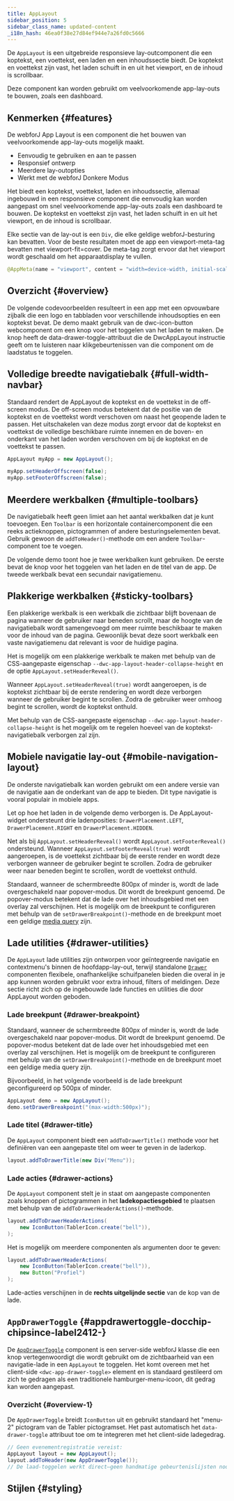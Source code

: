 ```yaml
---
title: AppLayout
sidebar_position: 5
sidebar_class_name: updated-content
_i18n_hash: 46ea0f38e27d84ef944e7a26fd0c5666
---
```

<DocChip chip='shadow' />
<DocChip chip='name' label="dwc-app-layout" />
<DocChip chip='since' label='23.06' />
<JavadocLink type="applayout" location="com/webforj/component/layout/applayout/AppLayout" top='true'/>

De `AppLayout` is een uitgebreide responsieve lay-outcomponent die een koptekst, een voettekst, een laden en een inhoudssectie biedt. De koptekst en voettekst zijn vast, het laden schuift in en uit het viewport, en de inhoud is scrollbaar.

Deze component kan worden gebruikt om veelvoorkomende app-lay-outs te bouwen, zoals een dashboard.

## Kenmerken {#features}

De webforJ App Layout is een component die het bouwen van veelvoorkomende app-lay-outs mogelijk maakt.

<ul>
    <li>Eenvoudig te gebruiken en aan te passen</li>
    <li>Responsief ontwerp</li>
    <li>Meerdere lay-outopties</li>
    <li>Werkt met de webforJ Donkere Modus</li>
</ul>

Het biedt een koptekst, voettekst, laden en inhoudssectie, allemaal ingebouwd in een responsieve component die eenvoudig kan worden aangepast om snel veelvoorkomende app-lay-outs zoals een dashboard te bouwen. De koptekst en voettekst zijn vast, het laden schuift in en uit het viewport, en de inhoud is scrollbaar.

Elke sectie van de lay-out is een `Div`, die elke geldige webforJ-besturing kan bevatten. Voor de beste resultaten moet de app een viewport-meta-tag bevatten met viewport-fit=cover. De meta-tag zorgt ervoor dat het viewport wordt geschaald om het apparaatdisplay te vullen.

```java
@AppMeta(name = "viewport", content = "width=device-width, initial-scale=1.0, viewport-fit=cover, user-scalable=no")
```

## Overzicht {#overview}

De volgende codevoorbeelden resulteert in een app met een opvouwbare zijbalk die een logo en tabbladen voor verschillende inhoudsopties en een koptekst bevat. De demo maakt gebruik van de dwc-icon-button webcomponent om een knop voor het toggelen van het laden te maken. De knop heeft de data-drawer-toggle-attribuut die de DwcAppLayout instructie geeft om te luisteren naar klikgebeurtenissen van die component om de laadstatus te toggelen.

<AppLayoutViewer path='/webforj/applayout/content/Dashboard?' mobile='false'
javaE='https://raw.githubusercontent.com/webforj/webforj-documentation/refs/heads/main/src/main/java/com/webforj/samples/views/applayout/applayout/AppLayoutView.java'
cssURL='/css/applayout/applayout.css'
/>

## Volledige breedte navigatiebalk {#full-width-navbar}

Standaard rendert de AppLayout de koptekst en de voettekst in de off-screen modus. De off-screen modus betekent dat de positie van de koptekst en de voettekst wordt verschoven om naast het geopende laden te passen. Het uitschakelen van deze modus zorgt ervoor dat de koptekst en voettekst de volledige beschikbare ruimte innemen en de boven- en onderkant van het laden worden verschoven om bij de koptekst en de voettekst te passen.

```java showLineNumbers
AppLayout myApp = new AppLayout();

myApp.setHeaderOffscreen(false);
myApp.setFooterOffscreen(false);
```

<AppLayoutViewer path='/webforj/applayoutfullnavbar/content/Dashboard?' mobile='false'
javaE='https://raw.githubusercontent.com/webforj/webforj-documentation/refs/heads/main/src/main/java/com/webforj/samples/views/applayout/fullnavbar/AppLayoutFullNavbarView.java'
cssURL='/css/applayout/applayout.css'/>

## Meerdere werkbalken {#multiple-toolbars}

De navigatiebalk heeft geen limiet aan het aantal werkbalken dat je kunt toevoegen. Een `Toolbar` is een horizontale containercomponent die een reeks actieknoppen, pictogrammen of andere besturingselementen bevat. Gebruik gewoon de `addToHeader()`-methode om een andere `Toolbar`-component toe te voegen.

De volgende demo toont hoe je twee werkbalken kunt gebruiken. De eerste bevat de knop voor het toggelen van het laden en de titel van de app. De tweede werkbalk bevat een secundair navigatiemenu.

<AppLayoutViewer path='/webforj/applayoutmultipleheaders/content/Dashboard?' mobile='false'
javaE='https://raw.githubusercontent.com/webforj/webforj-documentation/refs/heads/main/src/main/java/com/webforj/samples/views/applayout/multipleheaders/AppLayoutMultipleHeadersView.java'
cssURL='/css/applayout/applayout.css'/>

## Plakkerige werkbalken {#sticky-toolbars}

Een plakkerige werkbalk is een werkbalk die zichtbaar blijft bovenaan de pagina wanneer de gebruiker naar beneden scrollt, maar de hoogte van de navigatiebalk wordt samengevoegd om meer ruimte beschikbaar te maken voor de inhoud van de pagina. Gewoonlijk bevat deze soort werkbalk een vaste navigatiemenu dat relevant is voor de huidige pagina.

Het is mogelijk om een plakkerige werkbalk te maken met behulp van de CSS-aangepaste eigenschap `--dwc-app-layout-header-collapse-height` en de optie `AppLayout.setHeaderReveal()`.

Wanneer `AppLayout.setHeaderReveal(true)` wordt aangeroepen, is de koptekst zichtbaar bij de eerste rendering en wordt deze verborgen wanneer de gebruiker begint te scrollen. Zodra de gebruiker weer omhoog begint te scrollen, wordt de koptekst onthuld.

Met behulp van de CSS-aangepaste eigenschap `--dwc-app-layout-header-collapse-height` is het mogelijk om te regelen hoeveel van de koptekst-navigatiebalk verborgen zal zijn.

<AppLayoutViewer path='/webforj/applayoutstickytoolbar/content/Dashboard?' mobile='false'
javaE='https://raw.githubusercontent.com/webforj/webforj-documentation/refs/heads/main/src/main/java/com/webforj/samples/views/applayout/stickytoolbar/AppLayoutStickyToolbarView.java'
cssURL='/css/applayout/applayout.css'/>

## Mobiele navigatie lay-out {#mobile-navigation-layout}

De onderste navigatiebalk kan worden gebruikt om een andere versie van de navigatie aan de onderkant van de app te bieden. Dit type navigatie is vooral populair in mobiele apps.

Let op hoe het laden in de volgende demo verborgen is. De AppLayout-widget ondersteunt drie ladenposities: `DrawerPlacement.LEFT`, `DrawerPlacement.RIGHT` en `DrawerPlacement.HIDDEN`.

Net als bij `AppLayout.setHeaderReveal()` wordt `AppLayout.setFooterReveal()` ondersteund. Wanneer `AppLayout.setFooterReveal(true)` wordt aangeroepen, is de voettekst zichtbaar bij de eerste render en wordt deze verborgen wanneer de gebruiker begint te scrollen. Zodra de gebruiker weer naar beneden begint te scrollen, wordt de voettekst onthuld.

Standaard, wanneer de schermbreedte 800px of minder is, wordt de lade overgeschakeld naar popover-modus. Dit wordt de breekpunt genoemd. De popover-modus betekent dat de lade over het inhoudsgebied met een overlay zal verschijnen. Het is mogelijk om de breekpunt te configureren met behulp van de `setDrawerBreakpoint()`-methode en de breekpunt moet een geldige [media query](https://developer.mozilla.org/en-US/docs/Web/CSS/Media_Queries/Using_media_queries) zijn.

<AppLayoutViewer path='/webforj/applayoutmobiledrawer/?' mobile='true'
javaE='https://raw.githubusercontent.com/webforj/webforj-documentation/refs/heads/main/src/main/java/com/webforj/samples/views/applayout/mobiledrawer/AppLayoutMobileDrawerView.java'
cssURL='/css/applayout/applayoutMobile.css'
/>

## Lade utilities {#drawer-utilities}

De `AppLayout` lade utilities zijn ontworpen voor geïntegreerde navigatie en contextmenu's binnen de hoofdapp-lay-out, terwijl standalone [`Drawer`](https://docs.webforj.com/docs/components/drawer) componenten flexibele, onafhankelijke schuifpanelen bieden die overal in je app kunnen worden gebruikt voor extra inhoud, filters of meldingen. Deze sectie richt zich op de ingebouwde lade functies en utilities die door AppLayout worden geboden.

### Lade breekpunt {#drawer-breakpoint}

Standaard, wanneer de schermbreedte 800px of minder is, wordt de lade overgeschakeld naar popover-modus. Dit wordt de breekpunt genoemd. De popover-modus betekent dat de lade over het inhoudsgebied met een overlay zal verschijnen. Het is mogelijk om de breekpunt te configureren met behulp van de `setDrawerBreakpoint()`-methode en de breekpunt moet een geldige media query zijn.

Bijvoorbeeld, in het volgende voorbeeld is de lade breekpunt geconfigureerd op 500px of minder.

```java
AppLayout demo = new AppLayout();
demo.setDrawerBreakpoint("(max-width:500px)");
```

### Lade titel {#drawer-title}

De `AppLayout` component biedt een `addToDrawerTitle()` methode voor het definiëren van een aangepaste titel om weer te geven in de laderkop.

```java
layout.addToDrawerTitle(new Div("Menu"));
```

### Lade acties {#drawer-actions}

De `AppLayout` component stelt je in staat om aangepaste componenten zoals knoppen of pictogrammen in het **ladekopactiesgebied** te plaatsen met behulp van de `addToDrawerHeaderActions()`-methode.

```java
layout.addToDrawerHeaderActions(
    new IconButton(TablerIcon.create("bell")),
);
```

Het is mogelijk om meerdere componenten als argumenten door te geven:

```java
layout.addToDrawerHeaderActions(
    new IconButton(TablerIcon.create("bell")),
    new Button("Profiel")
);
```

Lade-acties verschijnen in de **rechts uitgelijnde sectie** van de kop van de lade.

<AppLayoutViewer path='/webforj/applayoutdrawerutility/content/Dashboard/?' mobile='false'
javaE='https://raw.githubusercontent.com/webforj/webforj-documentation/refs/heads/main/src/main/java/com/webforj/samples/views/applayout/applayoutdrawerutility/AppLayoutDrawerUtilityView.java'
cssURL='/css/applayout/applayout.css'
/>

## `AppDrawerToggle` <DocChip chip='since' label='24.12' /> {#appdrawertoggle-docchip-chipsince-label2412-}

De [`AppDrawerToggle`](https://javadoc.io/doc/com.webforj/webforj-applayout/latest/com/webforj/component/layout/applayout/AppDrawerToggle.html) component is een server-side webforJ klasse die een knop vertegenwoordigt die wordt gebruikt om de zichtbaarheid van een navigatie-lade in een `AppLayout` te toggelen. Het komt overeen met het client-side `<dwc-app-drawer-toggle>` element en is standaard gestileerd om zich te gedragen als een traditionele hamburger-menu-icoon, dit gedrag kan worden aangepast.

### Overzicht {#overview-1}

De `AppDrawerToggle` breidt `IconButton` uit en gebruikt standaard het "menu-2" pictogram van de Tabler pictogramset. Het past automatisch het `data-drawer-toggle` attribuut toe om te integreren met het client-side ladegedrag.

```java
// Geen evenementregistratie vereist:
AppLayout layout = new AppLayout();
layout.addToHeader(new AppDrawerToggle());
// De laad-toggelen werkt direct—geen handmatige gebeurtenislijsten nodig.
```
## Stijlen {#styling}

<TableBuilder name="AppLayout" />
